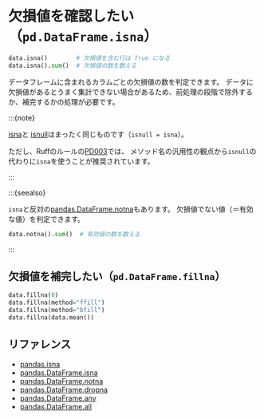# 欠損値を確認したい（``pd.DataFrame.isna``）

```python
data.isna()        # 欠損値を含む行は True になる
data.isna().sum()  # 欠損値の数を数える
```

データフレームに含まれるカラムごとの欠損値の数を判定できます。
データに欠損値があるとうまく集計できない場合があるため、前処理の段階で除外するか、補完するかの処理が必要です。

:::{note}

[isna](https://pandas.pydata.org/pandas-docs/stable/reference/api/pandas.DataFrame.isna.html)と
[isnull](https://pandas.pydata.org/pandas-docs/stable/reference/api/pandas.DataFrame.isnull.html)はまったく同じものです（``isnull = isna``）。

ただし、Ruffのルールの[PD003](https://docs.astral.sh/ruff/rules/pandas-use-of-dot-is-null/)では、
メソッド名の汎用性の観点から``isnull``の代わりに``isna``を使うことが推奨されています。

:::

:::{seealso}

``isna``と反対の[pandas.DataFrame.notna](https://pandas.pydata.org/docs/reference/api/pandas.notna.html)もあります。
欠損値でない値（＝有効な値）を判定できます。

```python
data.notna().sum()  # 有効値の数を数える
```

:::

## 欠損値を補完したい（``pd.DataFrame.fillna``）

```python
data.fillna(0)
data.fillna(method="ffill")
data.fillna(method="bfill")
data.fillna(data.mean())
```

## リファレンス

- [pandas.isna](https://pandas.pydata.org/pandas-docs/stable/reference/api/pandas.isna.html)
- [pandas.DataFrame.isna](https://pandas.pydata.org/pandas-docs/stable/reference/api/pandas.DataFrame.isna.html)
- [pandas.DataFrame.notna](https://pandas.pydata.org/pandas-docs/stable/reference/api/pandas.DataFrame.notna.html)
- [pandas.DataFrame.dropna](https://pandas.pydata.org/pandas-docs/stable/reference/api/pandas.DataFrame.dropna.html)
- [pandas.DataFrame.any](https://pandas.pydata.org/pandas-docs/stable/reference/api/pandas.DataFrame.any.html)
- [pandas.DataFrame.all](https://pandas.pydata.org/pandas-docs/stable/reference/api/pandas.DataFrame.all.html)
